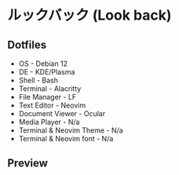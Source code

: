 # ルックバック (Look back)

## Dotfiles
- OS - Debian 12
- DE - KDE/Plasma
- Shell - Bash 
- Terminal - Alacritty
- File Manager - LF
- Text Editor - Neovim
- Document Viewer - Ocular
- Media Player - N/a
- Terminal & Neovim Theme - N/a 
- Terminal & Neovim font - N/a

## Preview

